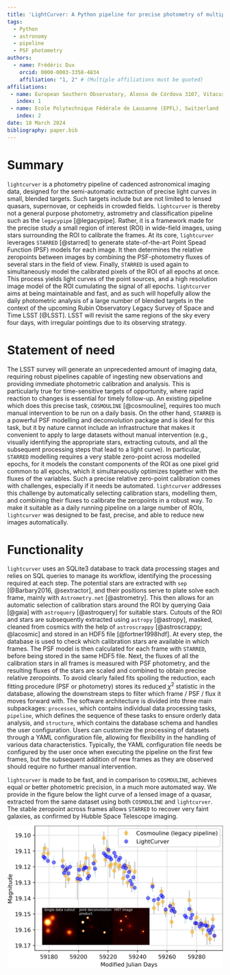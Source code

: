 ```yaml
---
title: 'LightCurver: A Python pipeline for precise photometry of multiple-epoch wide-field images'
tags:
  - Python
  - astronomy
  - pipeline
  - PSF photometry
authors:
  - name: Frédéric Dux
    orcid: 0000-0003-3358-4834
    affiliation: "1, 2" # (Multiple affiliations must be quoted)
affiliations:
 - name: European Southern Observatory, Alonso de Córdova 3107, Vitacura, Santiago, Chile
   index: 1
 - name: Ecole Polytechnique Fédérale de Lausanne (EPFL), Switzerland
   index: 2
date: 18 March 2024
bibliography: paper.bib
---
```


# Summary

`lightcurver` is a photometry pipeline of cadenced astronomical imaging data,
designed for the semi-automatic extraction of precise light curves in small, blended targets.
Such targets include but are not limited to lensed quasars, supernovae, or cepheids in crowded fields.
`lightcurver` is thereby not a general purpose photometry, astrometry and classification pipeline such as the `legacypipe` [@legacypipe].
Rather, it is a framework made for the precise study a small region of interest (ROI) in wide-field images, 
using stars surrounding the ROI to calibrate the frames.
At its core, `lightcurver` leverages `STARRED` [@starred] to generate state-of-the-art Point Spead Function (PSF) models for each image.
It then determines the relative zeropoints between images by combining the PSF-photometry fluxes of several stars in the field of view.
Finally, `STARRED` is used again to simultaneously model the calibrated pixels of the ROI of all epochs at once.
This process yields light curves of the point sources, and a high resolution image model of the ROI cumulating the signal of all epochs.
`lightcurver` aims at being maintainable and fast, and as such will hopefully allow the daily photometric analysis of 
a large number of blended targets in the context of the upcoming Rubin Observatory Legacy Survey of Space and Time LSST [@LSST].
LSST will revisit the same regions of the sky every four days, with irregular pointings due to its observing strategy.


# Statement of need

The LSST survey will generate an unprecedented amount of imaging data, 
requiring robust pipelines capable of ingesting new observations and providing immediate photometric calibration and analysis. 
This is particularly true for time-sensitive targets of opportunity, where rapid reaction to changes is essential for timely follow-up.
An existing pipeline which does this precise task, `COSMOULINE` [@cosmouline], requires too much manual intervention
to be run on a daily basis.
On the other hand, `STARRED` is a powerful PSF modelling and deconvolution package and is ideal for this task,
but it by nature cannot include an infrastructure that makes it convenient to apply to large datasets without manual intervention
(e.g., visually identifying the appropriate stars, extracting cutouts, and all the subsequent processing steps that lead to a light curve).
In particular, `STARRED` modelling requires a very stable zero-point across modelled epochs, for it models
the constant components of the ROI as one pixel grid common to all epochs, which it simultaneously optimizes together with the 
fluxes of the variables. 
Such a precise relative zero-point calibration comes with challenges, especially if it needs be automated.
`lightcurver` addresses this challenge by automatically selecting calibration stars, modelling them, and combining
their fluxes to calibrate the zeropoints in a robust way.
To make it suitable as a daily running pipeline on a large number of ROIs, 
`lightcurver` was designed to be fast, precise, and able to reduce new images automatically.


# Functionality

`lightcurver` uses an SQLite3 database to track data processing stages and relies on SQL queries to manage its workflow, 
identifying the processing required at each step. 
The potential stars are extracted with `sep` [@Barbary2016, @sextractor], and their positions serve to plate solve 
each frame, mainly with `Astrometry.net` [@astrometry]. 
This then allows for an automatic selection of calibration stars around the ROI by querying Gaia [@gaia] with `astroquery` [@astroquery] for suitable stars.
Cutouts of the ROI and stars are subsequently extracted using `astropy` [@astropy], masked, 
cleaned from cosmics with the help of `astroscrappy` [@astroscrappy; @lacosmic] and stored in an HDF5 file [@fortner1998hdf].
At every step, the database is used to check which calibration stars are available in which frames.
The PSF model is then calculated for each frame with `STARRED`, before being stored in the same HDF5 file.
Next, the fluxes of all the calibration stars in all frames is measured with PSF photometry, 
and the resulting fluxes of the stars are scaled and combined to obtain precise relative zeropoints.
To avoid clearly failed fits spoiling the reduction, each fitting procedure (PSF or photometry) stores its reduced $\chi^2$ statistic in
the database, allowing the downstream steps to filter which frame / PSF / flux it moves forward with. 
The software architecture is divided into three main subpackages: `processes`, which contains individual data processing tasks, 
`pipeline`, which defines the sequence of these tasks to ensure orderly data analysis,
and `structure`, which contains the database schema and handles the user configuration.
Users can customize the processing of datasets through a YAML configuration file, 
allowing for flexibility in the handling of various data characteristics. 
Typically, the YAML configuration file needs be configured by the user once when executing the pipeline on the first few frames, 
but the subsequent addition of new frames as they are observed should require no further manual intervention.

`lightcurver` is made to be fast, and in comparison to `COSMOULINE`, achieves equal or better photometric precision, in a much more automated way.
We provide in the figure below the light curve of a lensed image of a quasar, extracted from the same dataset using both `COSMOULINE` and `lightcurver`.
The stable zeropoint across frames allows `STARRED` to recover very faint galaxies, as confirmed by Hubble Space Telescope imaging.

![Light curve of a lensed image of a quasar (J0659+1629), extracted once with the existing code base (COSMOULINE), requiring a week of investigor's time, and another time with `LightCurver`, requiring about an hour of investigator's time. HST image: PI Tommaso Treu, proposal GO 15652.](plot/comparison_with_legacy_pipeline.jpg)
